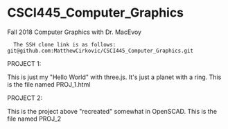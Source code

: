 # CSCI445_Computer_Graphics
Fall 2018 Computer Graphics with Dr. MacEvoy


      The SSH clone link is as follows: git@github.com:MatthewCirkovic/CSCI445_Computer_Graphics.git

PROJECT 1:

  This is just my "Hello World" with three.js. It's just a planet with a ring.
  This is the file named PROJ_1.html
  
PROJECT 2:

  This is the project above "recreated" somewhat in OpenSCAD.
  This is the file named PROJ_2
